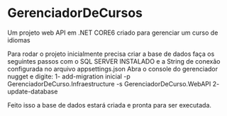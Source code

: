 # GerenciadorDeCursos
Um projeto web API em .NET CORE6 criado para gerenciar um curso de idiomas

Para rodar o projeto inicialmente precisa criar a base de dados faça os seguintes passos com o SQL SERVER INSTALADO e a String de conexão configurada no arquivo appsettings.json
Abra o console do gerenciador nugget e digite:
1- add-migration inicial -p GerenciadorDeCurso.Infraestructure -s GerenciadorDeCurso.WebAPI
2- update-database

Feito isso a base de dados estará criada e pronta para ser executada.
